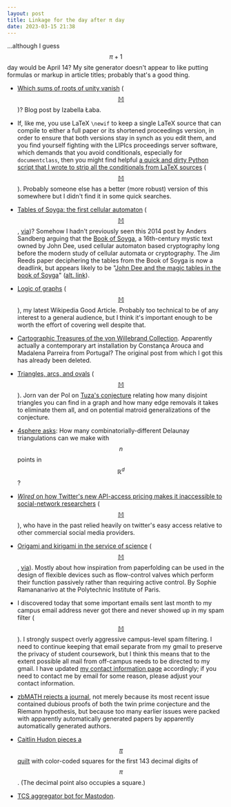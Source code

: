 ```yaml
---
layout: post
title: Linkage for the day after π day
date: 2023-03-15 21:38
---
```

...although I guess $$\pi+1$$ day would be April 14? My site generator doesn't appear to like putting formulas or markup in article titles; probably that's a good thing.

* [Which sums of roots of unity vanish](https://ilaba.wordpress.com/2023/03/01/vanishing-sums-of-roots-of-unity/) <span style="white-space:nowrap">([$$\mathbb{M}$$](https://mathstodon.xyz/@ilaba/109951705184301710))?</span> Blog post by Izabella Łaba.

* If, like me, you use LaTeX `\newif` to keep a single LaTeX source that can compile to either a full paper or its shortened proceedings version, in order to ensure that both versions stay in synch as you edit them, and you find yourself fighting with the LIPIcs proceedings server software, which demands that you avoid conditionals, especially for `documentclass`, then you might find helpful [a quick and dirty Python script that I wrote to strip all the conditionals from LaTeX sources](https://11011110.github.io/blog/assets/2023/stripif.py) <span style="white-space:nowrap">([$$\mathbb{M}$$](https://mathstodon.xyz/@11011110/109962076754520051)).</span> Probably someone else has a better (more robust) version of this somewhere but I didn't find it in some quick searches.

* [Tables of Soyga: the first cellular automaton](http://www.aleph.se/andart/archives/2014/04/tables_of_soyga_the_first_cellular_automaton.html) <span style="white-space:nowrap">([$$\mathbb{M}$$](https://mathstodon.xyz/@11011110/109969429980701555),</span> [via](https://news.ycombinator.com/item?id=35023440))? 
Somehow I hadn't previously seen this 2014 post by Anders Sandberg arguing that the [Book of Soyga](https://en.wikipedia.org/wiki/Book_of_Soyga), a 16th-century mystic text owned by John Dee, used cellular automaton based cryptography long before the modern study of cellular automata or cryptography. The Jim Reeds paper deciphering the tables from the Book of Soyga is now a deadlink, but appears likely to be "[John Dee and the magic tables in the book of Soyga](https://doi.org/10.1007/1-4020-4246-9_10)" ([alt. link](http://library.pyramidal-foundational-information.com/books/The%20Book%20Of%20Soyga.pdf)).

* [Logic of graphs](https://en.wikipedia.org/wiki/Logic_of_graphs) <span style="white-space:nowrap">([$$\mathbb{M}$$](https://mathstodon.xyz/@11011110/109973961208283484)),</span> my latest Wikipedia Good Article. Probably too technical to be of any interest to a general audience, but I think it's important enough to be worth the effort of covering well despite that.

* [Cartographic Treasures of the von Willebrand Collection](https://madalenaparreira.com/SPAM). Apparently actually a contemporary art installation by Constança Arouca and Madalena Parreira from Portugal? The original post from which I got this has already been deleted.

* [Triangles, arcs, and ovals](http://matroidunion.org/?p=4782) <span style="white-space:nowrap">([$$\mathbb{M}$$](https://mathstodon.xyz/@11011110/109986552544753107)).</span> Jorn van der Pol on [Tuza's conjecture](https://en.wikipedia.org/wiki/Tuza%27s_conjecture) relating how many disjoint triangles you can find in a graph and how many edge removals it takes to eliminate them all, and on potential matroid generalizations of the conjecture.

* [4sphere asks](https://mathstodon.xyz/@4sphere/109984969482502198): How many combinatorially-different Delaunay triangulations can we make with $$n$$ points in $$\mathbb{R}^d$$?

* [_Wired_ on how Twitter's new API-access pricing makes it inaccessible to social-network researchers](https://www.wired.com/story/twitter-data-api-prices-out-nearly-everyone/) <span style="white-space:nowrap">([$$\mathbb{M}$$](https://mathstodon.xyz/@11011110/110000531783680570)),</span> who have in the past relied heavily on twitter's easy access relative to other commercial social media providers.

* [Origami and kirigami in the service of science](https://www.polytechnique-insights.com/en/columns/science/origami-and-kirigami-in-the-service-of-science/) <span style="white-space:nowrap">([$$\mathbb{M}$$](https://mathstodon.xyz/@11011110/110009041658302275),</span> [via](https://math.koppernigk.net/origami-kirigami-and-science/)). Mostly about how inspiration from paperfolding can be used in the design of flexible devices such as flow-control valves which perform their function passively rather than requiring active control. By Sophie Ramananarivo at the Polytechnic Institute of Paris.

* I discovered today that some important emails sent last month to my campus email address never got there and never showed up in my spam filter <span style="white-space:nowrap">([$$\mathbb{M}$$](https://mathstodon.xyz/@11011110/110012618166046747)).</span> I strongly suspect overly aggressive campus-level spam filtering. I need to continue keeping that email separate from my gmail to preserve the privacy of student coursework, but I think this means that to the extent possible all mail from off-campus needs to be directed to my gmail. I have updated [my contact information page](https://www.ics.uci.edu/~eppstein/contact.html) accordingly; if you need to contact me by email for some reason, please adjust your contact information.

* [zbMATH rejects a journal](https://mathstodon.xyz/@zbMATH/110016022739362318), not merely because its most recent issue contained dubious proofs of both the twin prime conjecture and the Riemann hypothesis, but because too many earlier issues were packed with apparently automatically generated papers by apparently automatically generated authors.

* [Caitlin Hudon pieces a $$\pi$$ quilt](https://mathstodon.xyz/@beeonaposy@recsys.social/110022283260307887) with color-coded squares for the first 143 decimal digits of $$\pi$$. (The decimal point also occupies a square.)

* [TCS aggregator bot for Mastodon](https://mathstodon.xyz/@cstheory).